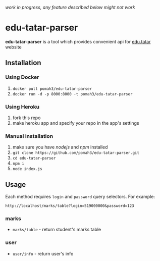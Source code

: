 *work in progress, any feature described below might not work*

# edu-tatar-parser

**edu-tatar-parser** is a tool which provides convenient api for [edu.tatar](https://edu.tatar.ru) website

## Installation

### Using Docker

1. `docker pull pomah3/edu-tatar-parser`
1. `docker run -d -p 8000:8000 -t pomah3/edu-tatar-parser`

### Using Heroku

1. fork this repo
1. make heroku app and specify your repo in the app's settings

### Manual installation

1. make sure you have *nodejs* and *npm* installed
1. `git clone https://github.com/pomah3/edu-tatar-parser.git`
1. `cd edu-tatar-parser`
1. `npm i`
1. `node index.js`

## Usage

Each method requires `login` and `password` query selectors. For example:

`http://localhost/marks/table?login=519000000&password=123`

### marks
- `marks/table` - return student's marks table

### user
- `user/info` - return user's info
